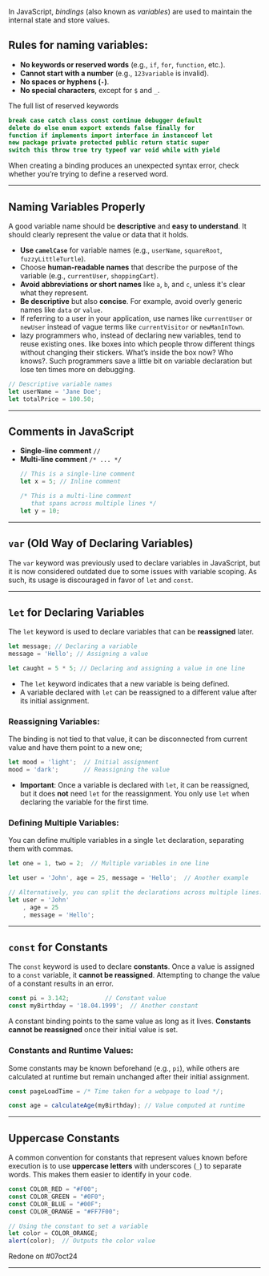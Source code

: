 
In JavaScript, *bindings* (also known as *variables*) are used to maintain the internal state and store values.

## Rules for naming variables:

- **No keywords or reserved words** (e.g., `if`, `for`, `function`, etc.).
- **Cannot start with a number** (e.g., `123variable` is invalid).
- **No spaces or hyphens (`-`)**.
- **No special characters**, except for `$` and `_`.

The full list of reserved keywords
```js
break case catch class const continue debugger default
delete do else enum export extends false finally for
function if implements import interface in instanceof let
new package private protected public return static super
switch this throw true try typeof var void while with yield
```
When creating a binding produces an unexpected syntax error, check whether you’re trying to define a reserved word.


---

## Naming Variables Properly

A good variable name should be **descriptive** and **easy to understand**. It should clearly represent the value or data that it holds.

- **Use `camelCase`** for variable names (e.g., `userName`, `squareRoot`, `fuzzyLittleTurtle`).
- Choose **human-readable names** that describe the purpose of the variable (e.g., `currentUser`, `shoppingCart`).
- **Avoid abbreviations or short names** like `a`, `b`, and `c`, unless it's clear what they represent.
- **Be descriptive** but also **concise**. For example, avoid overly generic names like `data` or `value`.
- If referring to a user in your application, use names like `currentUser` or `newUser` instead of vague terms like `currentVisitor` or `newManInTown`.
- lazy programmers who, instead of declaring new variables, tend to reuse existing ones. like boxes into which people throw different things without changing their stickers. What’s inside the box now? Who knows?. Such programmers save a little bit on variable declaration but lose ten times more on debugging.

```js
// Descriptive variable names
let userName = 'Jane Doe';
let totalPrice = 100.50;
```

---

## Comments in JavaScript

- **Single-line comment** `//`
- **Multi-line comment** `/* ... */`
  ```js
  // This is a single-line comment
  let x = 5; // Inline comment
  
  /* This is a multi-line comment
     that spans across multiple lines */
  let y = 10;
  ```

---

## `var` (Old Way of Declaring Variables)

The `var` keyword was previously used to declare variables in JavaScript, but it is now considered outdated due to some issues with variable scoping. As such, its usage is discouraged in favor of `let` and `const`.

---

## `let` for Declaring Variables

The `let` keyword is used to declare variables that can be **reassigned** later.

```js
let message; // Declaring a variable
message = 'Hello'; // Assigning a value

let caught = 5 * 5; // Declaring and assigning a value in one line
```

- The `let` keyword indicates that a new variable is being defined.
- A variable declared with `let` can be reassigned to a different value after its initial assignment.

### Reassigning Variables:
The binding is not tied to that value, it can be disconnected from current value and have them point to a new one;
```js
let mood = 'light';  // Initial assignment
mood = 'dark';       // Reassigning the value
```

- **Important**: Once a variable is declared with `let`, it can be reassigned, but it does **not** need `let` for the reassignment. You only use `let` when declaring the variable for the first time.

### Defining Multiple Variables:
You can define multiple variables in a single `let` declaration, separating them with commas.

```js
let one = 1, two = 2;  // Multiple variables in one line

let user = 'John', age = 25, message = 'Hello';  // Another example

// Alternatively, you can split the declarations across multiple lines:
let user = 'John'
    , age = 25
    , message = 'Hello';
```

---

## `const` for Constants

The `const` keyword is used to declare **constants**. Once a value is assigned to a `const` variable, it **cannot be reassigned**. Attempting to change the value of a constant results in an error.

```js
const pi = 3.142;          // Constant value
const myBirthday = '18.04.1999';  // Another constant
```
A constant binding points to the same value as long as it lives. **Constants cannot be reassigned** once their initial value is set.

### Constants and Runtime Values:
Some constants may be known beforehand (e.g., `pi`), while others are calculated at runtime but remain unchanged after their initial assignment.

```js
const pageLoadTime = /* Time taken for a webpage to load */;

const age = calculateAge(myBirthday); // Value computed at runtime
```

---

## Uppercase Constants

A common convention for constants that represent values known before execution is to use **uppercase letters** with underscores (`_`) to separate words. This makes them easier to identify in your code.

```js
const COLOR_RED = "#F00";
const COLOR_GREEN = "#0F0";
const COLOR_BLUE = "#00F";
const COLOR_ORANGE = "#FF7F00";

// Using the constant to set a variable
let color = COLOR_ORANGE;
alert(color);  // Outputs the color value
```

Redone on #07oct24 

---
